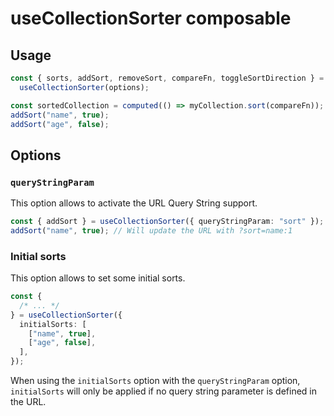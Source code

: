# useCollectionSorter composable

## Usage

```typescript
const { sorts, addSort, removeSort, compareFn, toggleSortDirection } =
  useCollectionSorter(options);

const sortedCollection = computed(() => myCollection.sort(compareFn));
addSort("name", true);
addSort("age", false);
```

## Options

### `queryStringParam`

This option allows to activate the URL Query String support.

```typescript
const { addSort } = useCollectionSorter({ queryStringParam: "sort" });
addSort("name", true); // Will update the URL with ?sort=name:1
```

### Initial sorts

This option allows to set some initial sorts.

```typescript
const {
  /* ... */
} = useCollectionSorter({
  initialSorts: [
    ["name", true],
    ["age", false],
  ],
});
```

When using the `initialSorts` option with the `queryStringParam` option,
`initialSorts` will only be applied if no query string parameter is defined in the URL.
